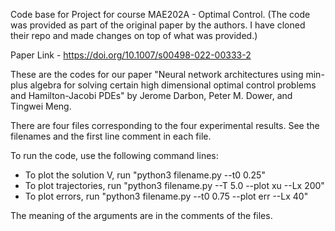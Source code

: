 Code base for Project for course MAE202A - Optimal Control.
(The code was provided as part of the original paper by the authors. I have cloned their repo and made changes on top of what was provided.)

Paper Link - https://doi.org/10.1007/s00498-022-00333-2

These are the codes for our paper "Neural network architectures using min-plus algebra for solving certain high dimensional optimal control problems and Hamilton-Jacobi PDEs" by Jerome Darbon, Peter M. Dower, and Tingwei Meng. 

There are four files corresponding to the four experimental results. See the filenames and the first line comment in each file.

To run the code, use the following command lines:

- To plot the solution V, run "python3 filename.py --t0 0.25"
- To plot trajectories, run "python3 filename.py --T 5.0 --plot xu --Lx 200"
- To plot errors, run "python3 filename.py --t0 0.75 --plot err --Lx 40"

The meaning of the arguments are in the comments of the files.
